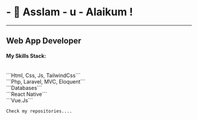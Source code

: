 <h1>- 👋 Asslam - u - Alaikum ! </h1>
<hr/>

<h2><b>Web App Developer</b></h2>

<h4>My Skills Stack:</h4>
<br/>
```Html, Css, Js, TailwindCss```
<br/>
```Php, Laravel, MVC, Eloquent```
<br/>
```Databases```
<br/>
```React Native```
<br/>
```Vue.Js```
<br/>

```Check my repositories....```
